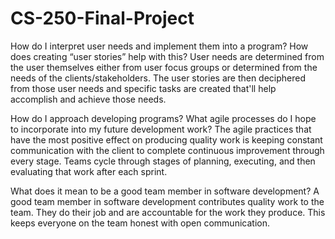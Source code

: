 # CS-250-Final-Project

How do I interpret user needs and implement them into a program? How does creating “user stories” help with this?
User needs are determined from the user themselves either from user focus groups or determined from the needs of the clients/stakeholders. The user stories are then deciphered from those user needs and specific tasks are created that'll help accomplish and achieve those needs.

How do I approach developing programs? What agile processes do I hope to incorporate into my future development work?
The agile practices that have the most positive effect on producing quality work is keeping constant communication with the client to complete continuous improvement through every stage. Teams cycle through stages of planning, executing, and then evaluating that work after each sprint.


What does it mean to be a good team member in software development?
A good team member in software development contributes quality work to the team. They do their job and are accountable for the work they produce. This keeps everyone on the team honest with open communication.
